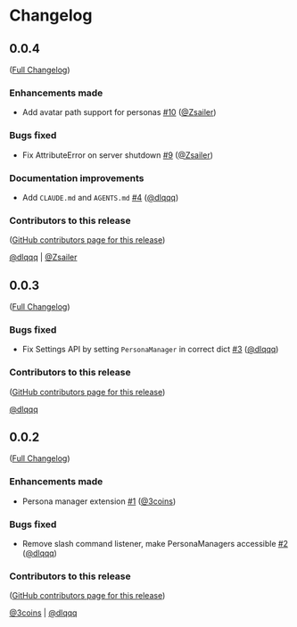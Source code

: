 # Changelog

<!-- <START NEW CHANGELOG ENTRY> -->

## 0.0.4

([Full Changelog](https://github.com/jupyter-ai-contrib/jupyter-ai-persona-manager/compare/v0.0.3...651d3b4b154917ceeaca6e1b5617d0eb4bea1f09))

### Enhancements made

- Add avatar path support for personas [#10](https://github.com/jupyter-ai-contrib/jupyter-ai-persona-manager/pull/10) ([@Zsailer](https://github.com/Zsailer))

### Bugs fixed

- Fix AttributeError on server shutdown [#9](https://github.com/jupyter-ai-contrib/jupyter-ai-persona-manager/pull/9) ([@Zsailer](https://github.com/Zsailer))

### Documentation improvements

- Add `CLAUDE.md` and `AGENTS.md` [#4](https://github.com/jupyter-ai-contrib/jupyter-ai-persona-manager/pull/4) ([@dlqqq](https://github.com/dlqqq))

### Contributors to this release

([GitHub contributors page for this release](https://github.com/jupyter-ai-contrib/jupyter-ai-persona-manager/graphs/contributors?from=2025-10-08&to=2025-10-24&type=c))

[@dlqqq](https://github.com/search?q=repo%3Ajupyter-ai-contrib%2Fjupyter-ai-persona-manager+involves%3Adlqqq+updated%3A2025-10-08..2025-10-24&type=Issues) | [@Zsailer](https://github.com/search?q=repo%3Ajupyter-ai-contrib%2Fjupyter-ai-persona-manager+involves%3AZsailer+updated%3A2025-10-08..2025-10-24&type=Issues)

<!-- <END NEW CHANGELOG ENTRY> -->

## 0.0.3

([Full Changelog](https://github.com/jupyter-ai-contrib/jupyter-ai-persona-manager/compare/v0.0.2...4d5f6d72e0c7530cf862422dd324cb9f31a2107f))

### Bugs fixed

- Fix Settings API by setting `PersonaManager` in correct dict [#3](https://github.com/jupyter-ai-contrib/jupyter-ai-persona-manager/pull/3) ([@dlqqq](https://github.com/dlqqq))

### Contributors to this release

([GitHub contributors page for this release](https://github.com/jupyter-ai-contrib/jupyter-ai-persona-manager/graphs/contributors?from=2025-10-07&to=2025-10-08&type=c))

[@dlqqq](https://github.com/search?q=repo%3Ajupyter-ai-contrib%2Fjupyter-ai-persona-manager+involves%3Adlqqq+updated%3A2025-10-07..2025-10-08&type=Issues)

## 0.0.2

([Full Changelog](https://github.com/jupyter-ai-contrib/jupyter-ai-persona-manager/compare/v0.0.1...2ec15b688e8c12d60d8a53021d1eab05ef9e641d))

### Enhancements made

- Persona manager extension [#1](https://github.com/jupyter-ai-contrib/jupyter-ai-persona-manager/pull/1) ([@3coins](https://github.com/3coins))

### Bugs fixed

- Remove slash command listener, make PersonaManagers accessible [#2](https://github.com/jupyter-ai-contrib/jupyter-ai-persona-manager/pull/2) ([@dlqqq](https://github.com/dlqqq))

### Contributors to this release

([GitHub contributors page for this release](https://github.com/jupyter-ai-contrib/jupyter-ai-persona-manager/graphs/contributors?from=2025-10-03&to=2025-10-07&type=c))

[@3coins](https://github.com/search?q=repo%3Ajupyter-ai-contrib%2Fjupyter-ai-persona-manager+involves%3A3coins+updated%3A2025-10-03..2025-10-07&type=Issues) | [@dlqqq](https://github.com/search?q=repo%3Ajupyter-ai-contrib%2Fjupyter-ai-persona-manager+involves%3Adlqqq+updated%3A2025-10-03..2025-10-07&type=Issues)
